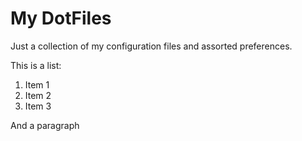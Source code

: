 # My DotFiles

Just a collection of my configuration files and assorted preferences.

This is a list:

1. Item 1
1. Item 2
1. Item 3

And a paragraph
